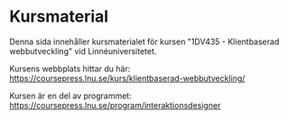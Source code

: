 Kursmaterial
============
Denna sida innehåller kursmaterialet för kursen "1DV435 - Klientbaserad webbutveckling" vid Linnéuniversitetet.

Kursens webbplats hittar du här: https://coursepress.lnu.se/kurs/klientbaserad-webbutveckling/

Kursen är en del av programmet: https://coursepress.lnu.se/program/interaktionsdesigner
